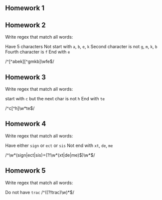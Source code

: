 ## Homework 1

## Homework 2
Write regex that match all words:

Have 5 characters
Not start with `a`, `b`, `e`, `k`
Second character is not `g`, `m`, `k`, `b`
Fourth character is `f`
End with `e`

/^[^abek][^gmkb]\wfe$/

## Homework 3
Write regex that match all words:

start with `c` but the next char is not `h`
End with `te`

/^c[^h]\w*te$/

## Homework 4
Write regex that match all words:

Have either `sign` or `ect` or `sis`
Not end with `xt`, `de`, `me`

/^\w*(sign|ect|sis)+(?!\w*(xt|de|me)$)\w*$/

## Homework 5

Write regex that match all words:

Do not have `trac`
/^((?!trac)\w)*$/
